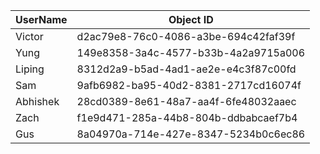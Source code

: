 UserName           | Object ID
---------          | ----------
Victor             | d2ac79e8-76c0-4086-a3be-694c42faf39f
Yung               | 149e8358-3a4c-4577-b33b-4a2a9715a006
Liping             | 8312d2a9-b5ad-4ad1-ae2e-e4c3f87c00fd
Sam                | 9afb6982-ba95-40d2-8381-2717cd16074f
Abhishek           | 28cd0389-8e61-48a7-aa4f-6fe48032aaec
Zach               | f1e9d471-285a-44b8-804b-ddbabcaef7b4
Gus                | 8a04970a-714e-427e-8347-5234b0c6ec86

